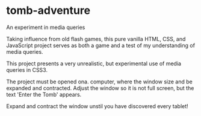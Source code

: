 # tomb-adventure
An experiment in media queries

Taking influence from old flash games, this pure vanilla HTML, CSS, and JavaScript project serves as both a game and a test of my understanding of media queries.

This project presents a very unrealistic, but experimental use of media queries in CSS3.

The project must be opened ona. computer, where the window size and be expanded and contracted. Adjust the window so it is not full screen, but the text 'Enter the Tomb' appears.

Expand and contract the window unstil you have discovered every tablet!
